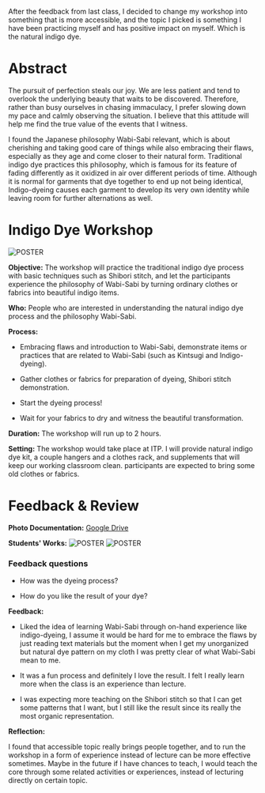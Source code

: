 After the feedback from last class, I decided to change my workshop into something that is more accessible, and the topic I picked is something I have been practicing myself and has positive impact on myself. Which is the natural indigo dye.

# Abstract

The pursuit of perfection steals our joy. We are less patient and tend to overlook the underlying beauty that waits to be discovered. Therefore, rather than busy ourselves in chasing immaculacy, I prefer slowing down my pace and calmly
observing the situation. I believe that this attitude will help me find the true value of the events that I witness.

I found the Japanese philosophy Wabi-Sabi relevant, which is about cherishing and taking good care of things while also embracing their flaws, especially as they age and come closer to their natural form. Traditional indigo dye practices this philosophy, which is famous for its feature of fading differently as it oxidized in air over different periods of time. Although it is normal for garments that dye together to end up not being identical, Indigo-dyeing causes each garment to develop its very own identity while leaving room for further alternations as well.

# Indigo Dye Workshop

![POSTER](http://itp.fengyizhu.com/main.png)

**Objective:** The workshop will practice the traditional indigo dye process with basic techniques such as Shibori stitch, and let the participants experience the philosophy of Wabi-Sabi by turning ordinary clothes or fabrics into beautiful indigo items.

**Who:** People who are interested in understanding the natural indigo dye process and the philosophy Wabi-Sabi.

**Process:**
- Embracing flaws and introduction to Wabi-Sabi, demonstrate items or practices that are related to Wabi-Sabi (such as Kintsugi and Indigo-dyeing).

- Gather clothes or fabrics for preparation of dyeing, Shibori stitch demonstration.

- Start the dyeing process!

- Wait for your fabrics to dry and witness the beautiful transformation.

**Duration:** The workshop will run up to 2 hours.

**Setting:** The workshop would take place at ITP. I will provide natural indigo dye kit, a couple hangers and a clothes rack, and supplements that will keep our working classroom clean. participants are expected to bring some old clothes or fabrics.

# Feedback & Review

**Photo Documentation:** [Google Drive](https://drive.google.com/drive/folders/0B4s4dekCvHbZTWFyUDd1anY2ekU?usp=sharing)

**Students' Works:** ![POSTER](http://itp.fengyizhu.com/IMG_3408.JPG)
![POSTER](http://itp.fengyizhu.com/IMG_3407.JPG)

### Feedback questions

  - How was the dyeing process?

  - How do you like the result of your dye?

**Feedback:**

  - Liked the idea of learning Wabi-Sabi through on-hand experience like indigo-dyeing, I assume it would be hard for me to embrace the flaws by just reading text materials but the moment when I get my unorganized but natural dye pattern on my cloth I was pretty clear of what Wabi-Sabi mean to me.

  - It was a fun process and definitely I love the result. I felt I really learn more when the class is an experience than lecture.

  - I was expecting more teaching on the Shibori stitch so that I can get some patterns that I want, but I still like the result since its really the most organic representation.

**Reflection:**

I found that accessible topic really brings people together, and to run the workshop in a form of experience instead of lecture can be more effective sometimes. Maybe in the future if I have chances to teach, I would teach the core through some related activities or experiences, instead of lecturing directly on certain topic.
